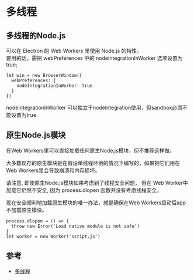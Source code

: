 # 多线程


## 多线程的Node.js

可以在 Electron 的 Web Workers 里使用 Node.js 的特性。  
要用的话，需把 webPreferences 中的 nodeIntegrationInWorker 选项设置为 true;

```
let win = new BrowserWindow({
  webPreferences: {
    nodeIntegrationInWorker: true
  }
})

```
nodeIntegrationInWorker 可以独立于nodeIntegration使用，但sandbox必须不能设置为true


## 原生Node.js模块

在Web Workers里可以直接加载任何原生Node.js模块，但不推荐这样做。  

大多数现存的原生模块是在假设单线程环境的情况下编写的，如果把它们用在Web Workers里会导致崩溃和内存损坏。

请注意, 即使原生Node.js模块如果考虑到了线程安全问题， 但在 Web Worker中加载它仍然不安全, 因为 process.dlopen 函数并没有考虑线程安全。

现在安全顺利地加载原生模块的唯一办法，就是确保在Web Workers启动后app不加载原生模块。

```
process.dlopen = () => {
  throw new Error('Load native module is not safe')
}
let worker = new Worker('script.js')
```




## 参考
- [多线程](https://electronjs.org/docs/tutorial/multithreading)
